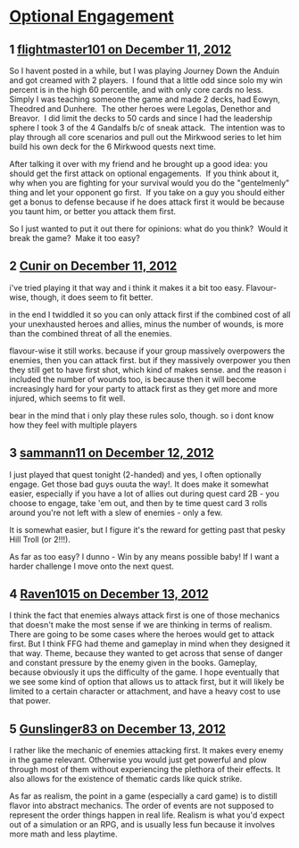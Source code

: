# [Optional Engagement](https://community.fantasyflightgames.com/topic/75438-optional-engagement/)

## 1 [flightmaster101 on December 11, 2012](https://community.fantasyflightgames.com/topic/75438-optional-engagement/?do=findComment&comment=732794)

So I havent posted in a while, but I was playing Journey Down the Anduin and got creamed with 2 players.  I found that a little odd since solo my win percent is in the high 60 percentile, and with only core cards no less.  Simply I was teaching someone the game and made 2 decks, had Eowyn, Theodred and Dunhere.  The other heroes were Legolas, Denethor and Breavor.  I did limit the decks to 50 cards and since I had the leadership sphere I took 3 of the 4 Gandalfs b/c of sneak attack.  The intention was to play through all core scenarios and pull out the Mirkwood series to let him build his own deck for the 6 Mirkwood quests next time.

After talking it over with my friend and he brought up a good idea: you should get the first attack on optional engagements.  If you think about it, why when you are fighting for your survival would you do the "gentelmenly" thing and let your opponent go first.  If you take on a guy you should either get a bonus to defense because if he does attack first it would be because you taunt him, or better you attack them first.

So I just wanted to put it out there for opinions: what do you think?  Would it break the game?  Make it too easy?

## 2 [Cunir on December 11, 2012](https://community.fantasyflightgames.com/topic/75438-optional-engagement/?do=findComment&comment=732801)

i've tried playing it that way and i think it makes it a bit too easy. Flavour-wise, though, it does seem to fit better.

in the end I twiddled it so you can only attack first if the combined cost of all your unexhausted heroes and allies, minus the number of wounds, is more than the combined threat of all the enemies.

flavour-wise it still works. because if your group massively overpowers the enemies, then you can attack first. but if they massively overpower you then they still get to have first shot, which kind of makes sense. and the reason i included the number of wounds too, is because then it will become increasingly hard for your party to attack first as they get more and more injured, which seems to fit well.

bear in the mind that i only play these rules solo, though. so i dont know how they feel with multiple players

## 3 [sammann11 on December 12, 2012](https://community.fantasyflightgames.com/topic/75438-optional-engagement/?do=findComment&comment=733416)

I just played that quest tonight (2-handed) and yes, I often optionally engage. Get those bad guys ouuta the way!. It does make it somewhat easier, especially if you have a lot of allies out during quest card 2B - you choose to engage, take 'em out, and then by te time quest card 3 rolls around you're not left with a slew of enemies - only a few.

It is somewhat easier, but I figure it's the reward for getting past that pesky Hill Troll (or 2!!!).

As far as too easy? I dunno - Win by any means possible baby! If I want a harder challenge I move onto the next quest.

## 4 [Raven1015 on December 13, 2012](https://community.fantasyflightgames.com/topic/75438-optional-engagement/?do=findComment&comment=733629)

I think the fact that enemies always attack first is one of those mechanics that doesn't make the most sense if we are thinking in terms of realism. There are going to be some cases where the heroes would get to attack first. But I think FFG had theme and gameplay in mind when they designed it that way. Theme, because they wanted to get across that sense of danger and constant pressure by the enemy given in the books. Gameplay, because obviously it ups the difficulty of the game. I hope eventually that we see some kind of option that allows us to attack first, but it will likely be limited to a certain character or attachment, and have a heavy cost to use that power.

## 5 [Gunslinger83 on December 13, 2012](https://community.fantasyflightgames.com/topic/75438-optional-engagement/?do=findComment&comment=733684)

I rather like the mechanic of enemies attacking first. It makes every enemy in the game relevant. Otherwise you would just get powerful and plow through most of them without experiencing the plethora of their effects. It also allows for the existence of thematic cards like quick strike.

As far as realism, the point in a game (especially a card game) is to distill flavor into abstract mechanics. The order of events are not supposed to represent the order things happen in real life. Realism is what you'd expect out of a simulation or an RPG, and is usually less fun because it involves more math and less playtime.

